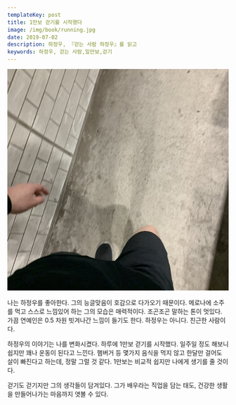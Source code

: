```yaml
---
templateKey: post
title: 1만보 걷기를 시작했다
image: /img/book/running.jpg
date: 2019-07-02
description: 하정우, 『걷는 사람 하정우』를 읽고
keywords: 하정우, 걷는 사람,일만보,걷기
---
```



![walking](/img/book/walking.jpg "walking")

나는 하정우를 좋아한다. 그의 능글맞음이 호감으로 다가오기 때문이다. 메로나에 소주를 먹고 스스로 느낌있어 하는 그의 모습은 매력적이다. 조곤조곤 말하는 톤이 멋있다. 가끔 연예인은 0.5 차원 빗겨나간 느낌이 들기도 한다. 하정우는 아니다. 친근한 사람이다.

하정우의 이야기는 나를 변화시켰다. 하루에 1만보 걷기를 시작했다. 일주일 정도 해보니 쉽지만 꽤나 운동이 된다고 느낀다. 햄버거 등 몇가지 음식을 먹지 않고 한달만 걸어도 살이 빠진다고 하는데, 정말 그럴 것 같다. 1만보는 비교적 쉽지만 나에게 생기를 줄 것이다.

걷기도 걷기지만 그의 생각들이 담겨있다. 그가 배우라는 직업을 담는 태도, 건강한 생활을 만들어나가는 마음까지 엿볼 수 있다.